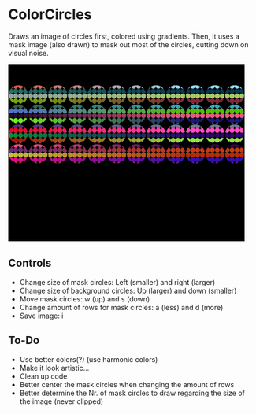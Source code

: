 # ColorCircles
Draws an image of circles first, colored using gradients. Then, it uses a mask image (also drawn) to mask out most of the circles, cutting down on visual noise.

![](ColorCircles.png)

## Controls
* Change size of mask circles: Left (smaller) and right (larger)
* Change size of background circles: Up (larger) and down (smaller)
* Move mask circles: w (up) and s (down)
* Change amount of rows for mask circles: a (less) and d (more)
* Save image: i

## To-Do
* Use better colors(?) (use harmonic colors)
* Make it look artistic...
* Clean up code
* Better center the mask circles when changing the amount of rows
* Better determine the Nr. of mask circles to draw regarding the size of the image (never clipped)
